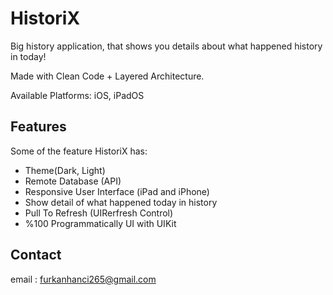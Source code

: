# HistoriX
Big history application, that shows you details about what happened history in today! 

Made with Clean Code + Layered Architecture.

Available Platforms: iOS, iPadOS


## Features

Some of the feature HistoriX has:

- Theme(Dark, Light)
- Remote Database (API)
- Responsive User Interface (iPad and iPhone)
- Show detail of what happened today in history
- Pull To Refresh (UIRerfresh Control)
- %100 Programmatically UI with UIKit


## Contact

email : furkanhanci265@gmail.com

